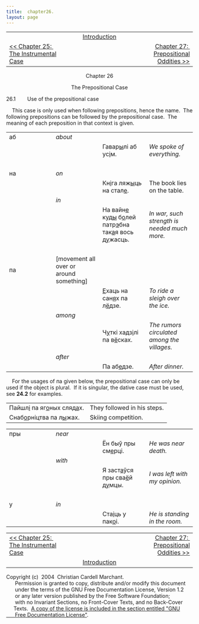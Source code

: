 ```yaml
---
title:  chapter26. 
layout: page
---
```



<table>
<colgroup>
<col style="width: 33%" />
<col style="width: 33%" />
<col style="width: 33%" />
</colgroup>
<tbody>
<tr class="odd">
<td><br />
</td>
<td style="text-align: center;"><a href="introduction.html">Introduction</a><br />
</td>
<td style="text-align: right;"><br />
</td>
</tr>
<tr class="even">
<td><a href="chapter25.html">&lt;&lt; Chapter 25:  The Instrumental Case</a><br />
</td>
<td style="text-align: center;"><br />
</td>
<td style="text-align: right;"><a href="chapter27.html">Chapter 27:  Prepositional Oddities &gt;&gt;</a></td>
</tr>
</tbody>
</table>

  

<div style="text-align: center;">

Chapter 26  
  
The Prepositional Case  

</div>

  
26.1        Use of the prepositional case  
  
    This case is only used when following prepositions, hence the name. 
The following prepositions can be followed by the prepositional case. 
The meaning of each preposition in that context is given.  
  

<table>
<colgroup>
<col style="width: 25%" />
<col style="width: 25%" />
<col style="width: 25%" />
<col style="width: 25%" />
</colgroup>
<tbody>
<tr class="odd">
<td>аб<br />
</td>
<td><span style="font-style: italic;">about</span><br />
</td>
<td><br />
</td>
<td><br />
</td>
</tr>
<tr class="even">
<td><br />
</td>
<td><br />
</td>
<td>Гавар<span style="text-decoration: underline;">ы</span>лі аб ус<span style="text-decoration: underline;">і</span>м.<br />
</td>
<td><span style="font-style: italic;">We spoke of everything.</span><br />
</td>
</tr>
<tr class="odd">
<td><br />
</td>
<td><br />
</td>
<td><br />
</td>
<td><br />
</td>
</tr>
<tr class="even">
<td>на<br />
</td>
<td><span style="font-style: italic;">on</span><br />
</td>
<td><br />
</td>
<td><br />
</td>
</tr>
<tr class="odd">
<td><br />
</td>
<td><br />
</td>
<td>Кн<span style="text-decoration: underline;">і</span>га ляж<span style="text-decoration: underline;">ы</span>ць на стал<span style="text-decoration: underline;">е</span>.<br />
</td>
<td>The book lies on the table.<br />
</td>
</tr>
<tr class="even">
<td><br />
</td>
<td><span style="font-style: italic;">in</span><br />
</td>
<td><br />
</td>
<td><br />
</td>
</tr>
<tr class="odd">
<td><br />
</td>
<td><br />
</td>
<td>На вайн<span style="text-decoration: underline;">е</span> куд<span style="text-decoration: underline;">ы</span> б<span style="text-decoration: underline;">о</span>лей патр<span style="text-decoration: underline;">э</span>бна так<span style="text-decoration: underline;">а</span>я вось д<span style="text-decoration: underline;">у</span>жасць.<br />
</td>
<td><span style="font-style: italic;">In war, such strength is needed much more.</span><br />
</td>
</tr>
<tr class="even">
<td><br />
</td>
<td><br />
</td>
<td><br />
</td>
<td><br />
</td>
</tr>
<tr class="odd">
<td>па<br />
</td>
<td>[movement all over or around something]<br />
</td>
<td><br />
</td>
<td><br />
</td>
</tr>
<tr class="even">
<td><br />
</td>
<td><br />
</td>
<td><span style="text-decoration: underline;">Е</span>хаць на сан<span style="text-decoration: underline;">я</span>х па л<span style="text-decoration: underline;">ё</span>дзе.<br />
</td>
<td><span style="font-style: italic;">To ride a sleigh over the ice.</span><br />
</td>
</tr>
<tr class="odd">
<td><br />
</td>
<td><span style="font-style: italic;">among</span><br />
</td>
<td><br />
</td>
<td><br />
</td>
</tr>
<tr class="even">
<td><br />
</td>
<td><br />
</td>
<td>Ч<span style="text-decoration: underline;">у</span>ткі хадз<span style="text-decoration: underline;">і</span>лі па в<span style="text-decoration: underline;">ё</span>сках.<br />
</td>
<td><span style="font-style: italic;">The rumors circulated among the villages.</span><br />
</td>
</tr>
<tr class="odd">
<td><br />
</td>
<td><span style="font-style: italic;">after</span><br />
</td>
<td><br />
</td>
<td><br />
</td>
</tr>
<tr class="even">
<td><br />
</td>
<td><br />
</td>
<td>Па аб<span style="text-decoration: underline;">е</span>дзе.<br />
</td>
<td><span style="font-style: italic;">After dinner.</span><br />
</td>
</tr>
</tbody>
</table>

  
  
    For the usages of па given below, the prepositional case can only be
used if the object is plural.  If it is singular, the dative case must
be used, see <span style="font-weight: bold;">24.2</span> for
examples.  
  

|                                                                                                                                                                             |                             |
| --------------------------------------------------------------------------------------------------------------------------------------------------------------------------- | --------------------------- |
| Пайшл<span style="text-decoration: underline;">і</span> па яг<span style="text-decoration: underline;">о</span>ных сляд<span style="text-decoration: underline;">а</span>х. | They followed in his steps. |
| Снаб<span style="text-decoration: underline;">о</span>рніцтва па л<span style="text-decoration: underline;">ы</span>жах.                                                    | Skiing competition.         |

  

<table>
<colgroup>
<col style="width: 25%" />
<col style="width: 25%" />
<col style="width: 25%" />
<col style="width: 25%" />
</colgroup>
<tbody>
<tr class="odd">
<td>пры<br />
</td>
<td><span style="font-style: italic;">near</span><br />
</td>
<td><br />
</td>
<td><br />
</td>
</tr>
<tr class="even">
<td><br />
</td>
<td><br />
</td>
<td>Ён быў пры см<span style="text-decoration: underline;">е</span>рці.<br />
</td>
<td><span style="font-style: italic;">He was near death.</span><br />
</td>
</tr>
<tr class="odd">
<td><br />
</td>
<td><span style="font-style: italic;">with</span><br />
</td>
<td><br />
</td>
<td><br />
</td>
</tr>
<tr class="even">
<td><br />
</td>
<td><br />
</td>
<td>Я заст<span style="text-decoration: underline;">а</span>ўся пры сва<span style="text-decoration: underline;">ё</span>й д<span style="text-decoration: underline;">у</span>мцы.<br />
</td>
<td><span style="font-style: italic;">I was left with my opinion.</span><br />
</td>
</tr>
<tr class="odd">
<td><br />
</td>
<td><br />
</td>
<td><br />
</td>
<td><br />
</td>
</tr>
<tr class="even">
<td>у<br />
</td>
<td><span style="font-style: italic;">in</span><br />
</td>
<td><br />
</td>
<td><br />
</td>
</tr>
<tr class="odd">
<td><br />
</td>
<td><br />
</td>
<td>Ста<span style="text-decoration: underline;">і</span>ць у пак<span style="text-decoration: underline;">о</span>і.<br />
</td>
<td><span style="font-style: italic;">He is standing in the room.</span><br />
</td>
</tr>
</tbody>
</table>

  
  

<table>
<colgroup>
<col style="width: 33%" />
<col style="width: 33%" />
<col style="width: 33%" />
</colgroup>
<tbody>
<tr class="odd">
<td><a href="chapter25.html">&lt;&lt; Chapter 25:  The Instrumental Case</a></td>
<td style="text-align: center;"><br />
</td>
<td style="text-align: right;"><a href="chapter27.html">Chapter 27:  Prepositional Oddities &gt;&gt;</a></td>
</tr>
<tr class="even">
<td><br />
</td>
<td style="text-align: center;"><a href="introduction.html">Introduction</a><br />
</td>
<td style="text-align: right;"><br />
</td>
</tr>
</tbody>
</table>

  
  
  
  
  
  
  
  
  
  
  
  
  
  
  
  
  
  
  
  
  
  
  
  
  
Copyright (c)  2004  Christian Cardell Marchant.  
      Permission is granted to copy, distribute and/or modify this
document  
      under the terms of the GNU Free Documentation License, Version
1.2  
      or any later version published by the Free Software Foundation;  
      with no Invariant Sections, no Front-Cover Texts, and no
Back-Cover  
     Texts.  [A copy of the license is included in the section entitled
"GNU  
      Free Documentation License"](gnufreedl.html).
